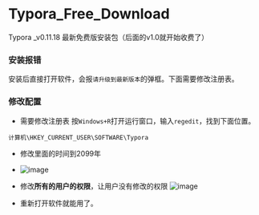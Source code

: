 # Typora_Free_Download
Typora _v0.11.18 最新免费版安装包（后面的v1.0就开始收费了）

### 安装报错
安装后直接打开软件，会报`请升级到最新版本`的弹框。下面需要修改注册表。
### 修改配置 
- 需要修改注册表 按`Windows+R`打开运行窗口，输入`regedit`，找到下面位置。
```
计算机\HKEY_CURRENT_USER\SOFTWARE\Typora
```
- 修改里面的时间到2099年
- ![image](https://github.com/user-attachments/assets/3f31d71a-2783-4431-a6ab-521a8c07289e)

- 修改**所有的用户的权限**，让用户没有修改的权限
![image](https://github.com/user-attachments/assets/3b00f359-1b20-4623-8f7a-cd2f1bb20fdc)
- 重新打开软件就能用了。
